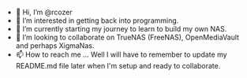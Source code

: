- 👋 Hi, I’m @rcozer
- 👀 I’m interested in getting back into programming.
- 🌱 I’m currently starting my journey to learn to build my own NAS.  
- 💞️ I’m looking to collaborate on TrueNAS (FreeNAS), OpenMediaVault and perhaps XigmaNas. 
- 📫 How to reach me ... Well I will have to remember to update my README.md file later when I'm setup and ready to collaborate. 

<!---
rcozer/rcozer is a ✨ special ✨ repository because its `README.md` (this file) appears on your GitHub profile.
You can click the Preview link to take a look at your changes.
--->
